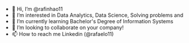 - 👋 Hi, I’m @rafinhao11
- 👀 I’m interested in Data Analytics, Data Science, Solving problems and 
- 🌱 I’m currently learning Bachelor's Degree of Information Systems
- 💞️ I’m looking to collaborate on your company!
- 📫 How to reach me Linkedin (@rafaelo11)

<!---
rafinhao11/rafinhao11 is a ✨ special ✨ repository because its `README.md` (this file) appears on your GitHub profile.
You can click the Preview link to take a look at your changes.
--->
